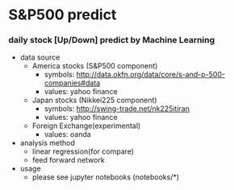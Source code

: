 # S&P500 predict

### daily stock [Up/Down] predict by Machine Learning
 
* data source   
  * America stocks (S&P500 component)
    * symbols: http://data.okfn.org/data/core/s-and-p-500-companies#data
    * values: yahoo finance
  * Japan stocks (Nikkei225 component)
    * symbols: http://swing-trade.net/nk225itiran
    * values: yahoo finance
  * Foreign Exchange(experimental)
    * values: oanda
* analysis method
  * linear regression(for compare)
  * feed forward network
* usage
  * please see jupyter notebooks (notebooks/\*)
